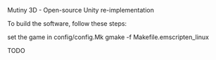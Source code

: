 Mutiny 3D - Open-source Unity re-implementation

To build the software, follow these steps:

set the game in config/config.Mk
gmake -f Makefile.emscripten_linux

TODO

